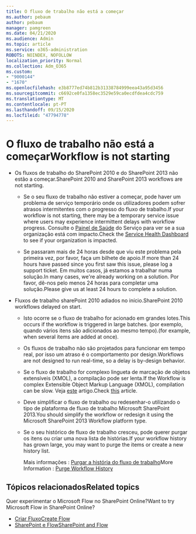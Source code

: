 ```yaml
---
title: O fluxo de trabalho não está a começar
ms.author: pebaum
author: pebaum
manager: pamgreen
ms.date: 04/21/2020
ms.audience: Admin
ms.topic: article
ms.service: o365-administration
ROBOTS: NOINDEX, NOFOLLOW
localization_priority: Normal
ms.collection: Adm_O365
ms.custom:
- "9000144"
- "1670"
ms.openlocfilehash: e3b8777ed74b812b31338784999eea43a95d3456
ms.sourcegitcommit: c6692ce0fa1358ec3529e59ca0ecdfdea4cdc759
ms.translationtype: MT
ms.contentlocale: pt-PT
ms.lasthandoff: 09/15/2020
ms.locfileid: "47794778"
---
```

# <a name="workflow-is-not-starting"></a><span data-ttu-id="66b94-102">O fluxo de trabalho não está a começar</span><span class="sxs-lookup"><span data-stu-id="66b94-102">Workflow is not starting</span></span>

- <span data-ttu-id="66b94-103">Os fluxos de trabalho do SharePoint 2010 e do SharePoint 2013 não estão a começar.</span><span class="sxs-lookup"><span data-stu-id="66b94-103">SharePoint 2010 and SharePoint 2013 workflows are not starting.</span></span>

    - <span data-ttu-id="66b94-104">Se o seu fluxo de trabalho não estiver a começar, pode haver um problema de serviço temporário onde os utilizadores podem sofrer atrasos intermitentes com o progresso do fluxo de trabalho.</span><span class="sxs-lookup"><span data-stu-id="66b94-104">If your workflow is not starting, there may be a temporary service issue where users may experience intermittent delays with workflow progress.</span></span> <span data-ttu-id="66b94-105">Consulte o [Painel de Saúde](https:/admin.microsoft.com/AdminPortal/Home#/servicehealth) do Serviço para ver se a sua organização está com impacto.</span><span class="sxs-lookup"><span data-stu-id="66b94-105">Check the [Service Health Dashboard](https:/admin.microsoft.com/AdminPortal/Home#/servicehealth) to see if your organization is impacted.</span></span>

    - <span data-ttu-id="66b94-106">Se passaram mais de 24 horas desde que viu este problema pela primeira vez, por favor, faça um bilhete de apoio.</span><span class="sxs-lookup"><span data-stu-id="66b94-106">If more than 24 hours have passed since you first saw this issue, please log a support ticket.</span></span> <span data-ttu-id="66b94-107">Em muitos casos, já estamos a trabalhar numa solução.</span><span class="sxs-lookup"><span data-stu-id="66b94-107">In many cases, we're already working on a solution.</span></span> <span data-ttu-id="66b94-108">Por favor, dê-nos pelo menos 24 horas para completar uma solução.</span><span class="sxs-lookup"><span data-stu-id="66b94-108">Please give us at least 24 hours to complete a solution.</span></span>

- <span data-ttu-id="66b94-109">Fluxos de trabalho sharePoint 2010 adiados no início.</span><span class="sxs-lookup"><span data-stu-id="66b94-109">SharePoint 2010 workflows delayed on start.</span></span>

    - <span data-ttu-id="66b94-110">Isto ocorre se o fluxo de trabalho for acionado em grandes lotes.</span><span class="sxs-lookup"><span data-stu-id="66b94-110">This occurs if the workflow is triggered in large batches.</span></span> <span data-ttu-id="66b94-111">(por exemplo, quando vários itens são adicionados ao mesmo tempo).</span><span class="sxs-lookup"><span data-stu-id="66b94-111">(for example, when several items are added at once).</span></span>

    - <span data-ttu-id="66b94-112">Os fluxos de trabalho não são projetados para funcionar em tempo real, por isso um atraso é o comportamento por design.</span><span class="sxs-lookup"><span data-stu-id="66b94-112">Workflows are not designed to run real-time, so a delay is by-design behavior.</span></span>

   -  <span data-ttu-id="66b94-113">Se o fluxo de trabalho for complexo lingueta de marcação de objetos extensíveis (XMOL), a compilação pode ser lenta.</span><span class="sxs-lookup"><span data-stu-id="66b94-113">If the Workflow is complex Extensible Object Markup Language (XMOL), compilation can be slow.</span></span> <span data-ttu-id="66b94-114">Veja [este](https://support.microsoft.com//kb/3043697) artigo.</span><span class="sxs-lookup"><span data-stu-id="66b94-114">Check [this](https://support.microsoft.com//kb/3043697) article.</span></span>

    - <span data-ttu-id="66b94-115">Deve simplificar o fluxo de trabalho ou redesenhar-o utilizando o tipo de plataforma de fluxo de trabalho Microsoft SharePoint 2013.</span><span class="sxs-lookup"><span data-stu-id="66b94-115">You should simplify the workflow or redesign it using the Microsoft SharePoint 2013 Workflow platform type.</span></span>

    - <span data-ttu-id="66b94-116">Se o seu histórico de fluxo de trabalho cresceu, pode querer purgar os itens ou criar uma nova lista de histórias.</span><span class="sxs-lookup"><span data-stu-id="66b94-116">If your workflow history has grown large, you may want to purge the items or create a new history list.</span></span>

        <span data-ttu-id="66b94-117">Mais informações : [Purgar a história do fluxo de trabalho](https://blogs.technet.microsoft.com/marj/2015/08/07/sharepoint-2010-workflows-best-practice-purge-workflow-history-list-items/)</span><span class="sxs-lookup"><span data-stu-id="66b94-117">More Information : [Purge Workflow History](https://blogs.technet.microsoft.com/marj/2015/08/07/sharepoint-2010-workflows-best-practice-purge-workflow-history-list-items/)</span></span>


## <a name="related-topics"></a><span data-ttu-id="66b94-118">Tópicos relacionados</span><span class="sxs-lookup"><span data-stu-id="66b94-118">Related topics</span></span>
<span data-ttu-id="66b94-119">Quer experimentar o Microsoft Flow no SharePoint Online?</span><span class="sxs-lookup"><span data-stu-id="66b94-119">Want to try Microsoft Flow in SharePoint Online?</span></span>
- [<span data-ttu-id="66b94-120">Criar Fluxo</span><span class="sxs-lookup"><span data-stu-id="66b94-120">Create Flow</span></span>](https://support.office.com/article/Create-a-flow-for-a-list-or-library-in-SharePoint-Online-or-OneDrive-for-Business-a9c3e03b-0654-46af-a254-20252e580d01) 
- [<span data-ttu-id="66b94-121">SharePoint e Flow</span><span class="sxs-lookup"><span data-stu-id="66b94-121">SharePoint and Flow</span></span>](https://flow.microsoft.com/blog/sharepoint-and-flow/) 


